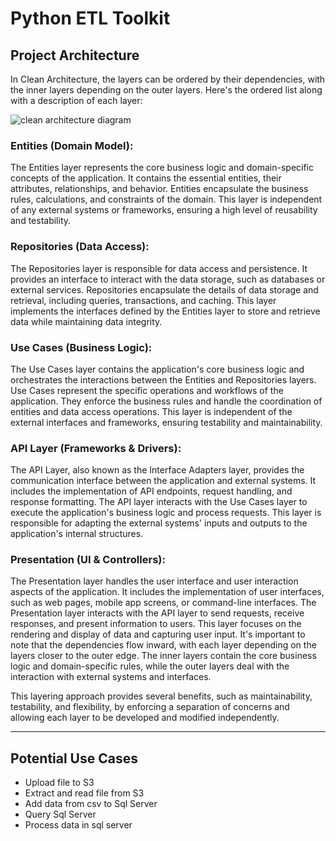 # Python ETL Toolkit


## Project Architecture
In Clean Architecture, the layers can be ordered by their dependencies, with the inner layers depending on the outer layers. Here's the ordered list along with a description of each layer:

![clean architecture diagram](https://sunscrapers.com/images/blog/CleanArchitecture.webp)

### Entities (Domain Model):

The Entities layer represents the core business logic and domain-specific concepts of the application.
It contains the essential entities, their attributes, relationships, and behavior.
Entities encapsulate the business rules, calculations, and constraints of the domain.
This layer is independent of any external systems or frameworks, ensuring a high level of reusability and testability.

### Repositories (Data Access):

The Repositories layer is responsible for data access and persistence.
It provides an interface to interact with the data storage, such as databases or external services.
Repositories encapsulate the details of data storage and retrieval, including queries, transactions, and caching.
This layer implements the interfaces defined by the Entities layer to store and retrieve data while maintaining data integrity.

 ### Use Cases (Business Logic):

The Use Cases layer contains the application's core business logic and orchestrates the interactions between the Entities and Repositories layers.
Use Cases represent the specific operations and workflows of the application.
They enforce the business rules and handle the coordination of entities and data access operations.
This layer is independent of the external interfaces and frameworks, ensuring testability and maintainability.

### API Layer (Frameworks & Drivers):

The API Layer, also known as the Interface Adapters layer, provides the communication interface between the application and external systems.
It includes the implementation of API endpoints, request handling, and response formatting.
The API layer interacts with the Use Cases layer to execute the application's business logic and process requests.
This layer is responsible for adapting the external systems' inputs and outputs to the application's internal structures.

### Presentation (UI & Controllers):

The Presentation layer handles the user interface and user interaction aspects of the application.
It includes the implementation of user interfaces, such as web pages, mobile app screens, or command-line interfaces.
The Presentation layer interacts with the API layer to send requests, receive responses, and present information to users.
This layer focuses on the rendering and display of data and capturing user input.
It's important to note that the dependencies flow inward, with each layer depending on the layers closer to the outer edge. The inner layers contain the core business logic and domain-specific rules, while the outer layers deal with the interaction with external systems and interfaces.

This layering approach provides several benefits, such as maintainability, testability, and flexibility, by enforcing a separation of concerns and allowing each layer to be developed and modified independently.

---

## Potential Use Cases
- Upload file to S3
- Extract and read file from S3
- Add data from csv to Sql Server
- Query Sql Server
- Process data in sql server